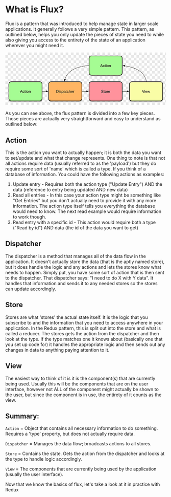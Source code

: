 # What is Flux?

Flux is a pattern that was introduced to help manage state in larger scale applications. It generally follows a very simple pattern. This pattern, as outlined below, helps you only update the pieces of state you need to while also giving you access to the entirety of the state of an application wherever you might need it.

![Flux Pattern](fluxOverview.png)

As you can see above, the flux pattern is divided into a few key pieces. Those pieces are actually very straightforward and easy to understand as outlined below:

## Action

This is the action you want to actually happen; it is both the data you want to set/update and what that change represents. One thing to note is that not all actions require data (usually referred to as the 'payload') but they do require some sort of 'name' which is called a type. If you think of a database of information. You could have the following actions as examples:

1. Update entry - Requires both the action type ("Update Entry") AND the data (reference to entry being updated AND new data)
2. Read all entries - In this case your action type might be something like "Get Entries" but you don't actually need to provide it with any more information. The action type itself tells you everything the database would need to know. The next read example would require information to work though.
3. Read entry with a specific id - This action would require both a type ("Read by id") AND data (the id of the data you want to get)

## Dispatcher

The dispatcher is a method that manages all of the data flow in the application. It doesn't actually store the data (that is the aptly named store), but it does handle the logic and any actions and lets the stores know what needs to happen. Simply put, you have some sort of action that is then sent to the dispatcher. That dispatcher says: "I need to do X with Y data". It handles that information and sends it to any needed stores so the stores can update accordingly.

## Store

Stores are what 'stores' the actual state itself. It is the logic that you subscribe to and the information that you need to access anywhere in your application. In the Redux pattern, this is split out into the store and what is called a reducer. The stores gets the action from the dispatcher and then look at the type. If the type matches one it knows about (basically one that you set up code for) it handles the appropriate logic and then sends out any changes in data to anything paying attention to it.

## View

The easiest way to think of it is it is the component(s) that are currently being used. Usually this will be the components that are on the user interface, however not ALL of the component might actually be shown to the user, but since the component is in use, the entirety of it counts as the view.

## Summary:

`Action` =  Object that contains all necessary information to do something. Requires a 'type' property, but does not actually require data.

`Dispatcher` = Manages the data flow; broadcasts actions to all stores.

`Store` = Contains the state. Gets the action from the dispatcher and looks at the type to handle logic accordingly.

`View` = The components that are currently being used by the application (usually the user interface).

Now that we know the basics of flux, let's take a look at it in practice with Redux
